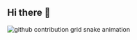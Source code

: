 ## Hi there 👋

<!--![snake gif](https://github.com/lucasarasa/lucasarasa/blob/output/github-contribution-grid-snake.gif)-->

  <picture>
<source media="(prefers-color-scheme: dark)" srcset="https://raw.githubusercontent.com/lucasarasa/lucasarasa/output/github-contribution-grid-snake-dark.svg">
<source media="(prefers-color-scheme: light)" srcset="https://raw.githubusercontent.com/lucasarasa/lucasarasa/output/github-contribution-grid-snake.svg">
<img alt="github contribution grid snake animation" src="https://raw.githubusercontent.com/lucasarasa/lucasarasa/output/github-contribution-grid-snake.svg">
</picture>


<!--
**lucasarasa/lucasarasa** is a ✨ _special_ ✨ repository because its `README.md` (this file) appears on your GitHub profile.

Here are some ideas to get you started:

- 🔭 I’m currently working on ...
- 🌱 I’m currently learning ...
- 👯 I’m looking to collaborate on ...
- 🤔 I’m looking for help with ...
- 💬 Ask me about ...
- 📫 How to reach me: ...
- 😄 Pronouns: ...
- ⚡ Fun fact: ...
-->
